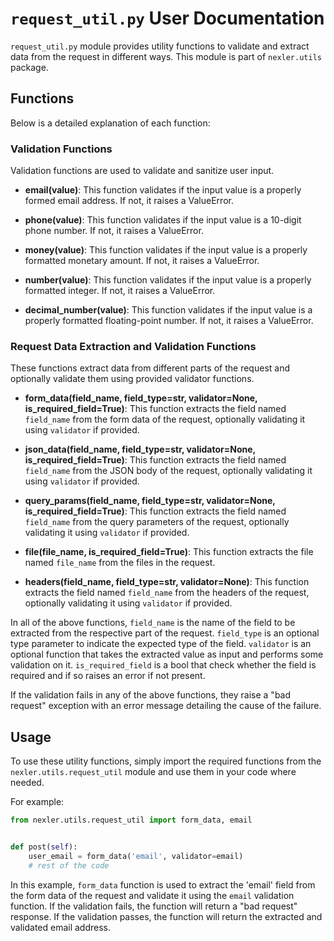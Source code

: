 # `request_util.py` User Documentation

`request_util.py` module provides utility functions to validate and extract data from the request in different ways. This module is part of `nexler.utils` package. 

## Functions

Below is a detailed explanation of each function:

### Validation Functions

Validation functions are used to validate and sanitize user input.

- **email(value)**: This function validates if the input value is a properly formed email address. If not, it raises a ValueError.

- **phone(value)**: This function validates if the input value is a 10-digit phone number. If not, it raises a ValueError.

- **money(value)**: This function validates if the input value is a properly formatted monetary amount. If not, it raises a ValueError.

- **number(value)**: This function validates if the input value is a properly formatted integer. If not, it raises a ValueError.

- **decimal_number(value)**: This function validates if the input value is a properly formatted floating-point number. If not, it raises a ValueError.

### Request Data Extraction and Validation Functions

These functions extract data from different parts of the request and optionally validate them using provided validator functions.

- **form_data(field_name, field_type=str, validator=None, is_required_field=True)**: This function extracts the field named `field_name` from the form data of the request, optionally validating it using `validator` if provided.

- **json_data(field_name, field_type=str, validator=None, is_required_field=True)**: This function extracts the field named `field_name` from the JSON body of the request, optionally validating it using `validator` if provided.

- **query_params(field_name, field_type=str, validator=None, is_required_field=True)**: This function extracts the field named `field_name` from the query parameters of the request, optionally validating it using `validator` if provided.

- **file(file_name, is_required_field=True)**: This function extracts the file named `file_name` from the files in the request.

- **headers(field_name, field_type=str, validator=None)**: This function extracts the field named `field_name` from the headers of the request, optionally validating it using `validator` if provided.

In all of the above functions, `field_name` is the name of the field to be extracted from the respective part of the request. `field_type` is an optional type parameter to indicate the expected type of the field. `validator` is an optional function that takes the extracted value as input and performs some validation on it. `is_required_field` is a bool that check whether the field is required and if so raises an error if not present.

If the validation fails in any of the above functions, they raise a "bad request" exception with an error message detailing the cause of the failure.

## Usage

To use these utility functions, simply import the required functions from the `nexler.utils.request_util` module and use them in your code where needed.

For example:

```python
from nexler.utils.request_util import form_data, email


def post(self):
    user_email = form_data('email', validator=email)
    # rest of the code
```

In this example, `form_data` function is used to extract the 'email' field from the form data of the request and validate it using the `email` validation function. If the validation fails, the function will return a "bad request" response. If the validation passes, the function will return the extracted and validated email address.